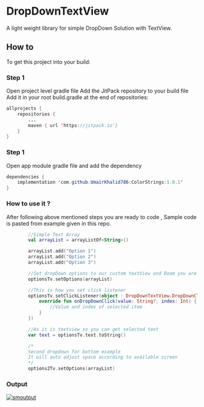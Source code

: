 # DropDownTextView

A light weight library for simple DropDown Solution with TextView.

## How to
To get this project into your build:
### Step 1
Open project level gradle file
Add the JitPack repository to your build file
Add it in your root build.gradle at the end of repositories:
```java
allprojects {
    repositories {
    	...
    	maven { url 'https://jitpack.io'}
    }
}
```
### Step 1
Open app module gradle file and add the dependency
```java
dependencies {
	implementation 'com.github.UmairKhalid786:ColorStrings:1.0.1'
}
```
### How to use it ?
After following above mentioned steps you are ready to code , Sample code is pasted from example given in this repo.
```kotlin
        //Simple Text Array
        val arrayList = arrayListOf<String>()

        arrayList.add("Option 1")
        arrayList.add("Option 2")
        arrayList.add("Option 3")

        //Set dropDown options to our custom textView and Boom you are done with it
        optionsTv.setOptions(arrayList)

        //This is how you set click listener
        optionsTv.setClickListener(object : DropDownTextView.DropDownClickListener{
            override fun onDropDownClick(value: String?, index: Int) {
                //Value and index of selected item
            }
        })

        //As it is textview so you can get selected text
        var text = optionsTv.text.toString()

        /*
        Second dropdown for bottom example
        It will auto adjust space according to available screen
        */
        options2Tv.setOptions(arrayList)
```
### Output
[![smoutput](https://github.com/UmairKhalid786/DropDownTextView/screenshots/top.png "smoutput")](https://github.com/UmairKhalid786/DropDownTextView/screenshots/bottom.png  "smoutput")
